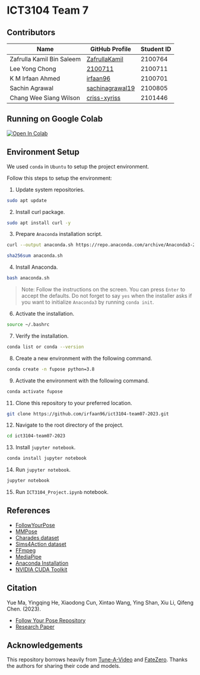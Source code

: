 <h1><strong>ICT3104 Team 7</strong></h1>

## Contributors

| Name                     | GitHub Profile         | Student ID |
|--------------------------|------------------------|------------|
| Zafrulla Kamil Bin Saleem| [ZafrullaKamil](https://github.com/ZafrullaKamil) | 2100764 |
| Lee Yong Chong           | [2100711](https://github.com/2100711) | 2100711 |
| K M Irfaan Ahmed         | [irfaan96](https://github.com/irfaan96) | 2100701 |
| Sachin Agrawal           | [sachinagrawal19](https://github.com/sachinagrawal19) | 2100805 |
| Chang Wee Siang Wilson   | [criss-xyriss](https://github.com/criss-xyriss) | 2101446 |

## Running on Google Colab
[![Open In Colab](https://colab.research.google.com/assets/colab-badge.svg)](PASTE_YOUR_NOTEBOOK_URL_HERE)

## Environment Setup
We used `conda` in `Ubuntu` to setup the project environment.

Follow this steps to setup the environment:

1. Update system repositories.

```bash
sudo apt update
```

2. Install curl package.

```bash
sudo apt install curl -y
```

3. Prepare `Anaconda` installation script.

```bash
curl --output anaconda.sh https://repo.anaconda.com/archive/Anaconda3-2023.09-0-Linux-x86_64.sh

sha256sum anaconda.sh
```

4. Install Anaconda.

```bash
bash anaconda.sh
```
> Note: Follow the instructions on the screen. You can press `Enter` to accept the defaults. Do not forget to say `yes` when the installer asks if you want to initialize `Anaconda3` by running `conda init`.

6. Activate the installation.

```bash
source ~/.bashrc
```

7. Verify the installation.

```bash
conda list or conda --version
```

8. Create a new environment with the following command.

```bash
conda create -n fupose python=3.8
```

9. Activate the environment with the following command.

```bash
conda activate fupose
```

11. Clone this repository to your preferred location.

```bash
git clone https://github.com/irfaan96/ict3104-team07-2023.git
```

12. Navigate to the root directory of the project.

```bash
cd ict3104-team07-2023
```

13. Install `jupyter notebook`.

```bash
conda install jupyter notebook
```

14. Run `jupyter notebook`.

```bash
jupyter notebook
```

15. Run `ICT3104_Project.ipynb` notebook.


## References

- [FollowYourPose](https://github.com/mayuelala/FollowYourPose)
- [MMPose](https://github.com/open-mmlab/mmpose)
- [Charades dataset](https://prior.allenai.org/projects/charades)
- [Sims4Action dataset](https://github.com/aroitberg/sims4action)
- [FFmpeg](https://www.ffmpeg.org/)
- [MediaPipe](https://github.com/google/mediapipe)
- [Anaconda Installation](https://linuxhint.com/install-anaconda-ubuntu-22-04/)
- [NVIDIA CUDA Toolkit](https://developer.nvidia.com/cuda-downloads)

## Citation

Yue Ma, Yingqing He, Xiaodong Cun, Xintao Wang, Ying Shan, Xiu Li, Qifeng Chen. (2023).

- [Follow Your Pose Repository](https://github.com/mayuelala/FollowYourPose)
- [Research Paper](https://arxiv.org/abs/2304.01186)

## Acknowledgements
This repository borrows heavily from [Tune-A-Video](https://github.com/showlab/Tune-A-Video) and [FateZero](https://github.com/ChenyangQiQi/FateZero). Thanks the authors for sharing their code and models.
